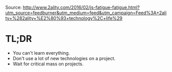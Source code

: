 Source: http://www.2ality.com/2016/02/js-fatigue-fatigue.html?utm_source=feedburner&utm_medium=feed&utm_campaign=Feed%3A+2ality+%282ality+%E2%80%93+technology%2C+life%29

# TL;DR

- You can't learn everything.
- Don't use a lot of new technologies on a project.
- Wait for critical mass on projects.
